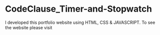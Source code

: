 # CodeClause_Timer-and-Stopwatch
I developed this portfolio website using HTML, CSS &amp; JAVASCRIPT. To see the website please visit 
